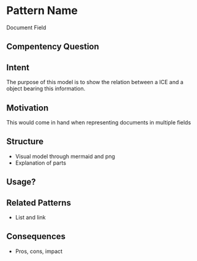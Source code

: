 
# Pattern Name
Document Field

## Compentency Question

## Intent
The purpose of this model is to show the relation between a ICE and a object bearing this information. 

## Motivation
This would come in hand when representing documents in multiple fields

## Structure
- Visual model through mermaid and png
- Explanation of parts

## Usage?

## Related Patterns
- List and link

## Consequences
- Pros, cons, impact
